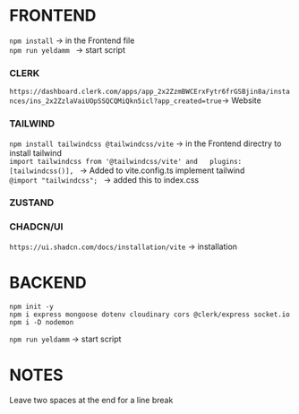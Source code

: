 # FRONTEND
``npm install`` -> in the Frontend file    
``npm run yeldamm `` -> start script   

### CLERK
``https://dashboard.clerk.com/apps/app_2x2ZzmBWCErxFytr6frGSBjin8a/instances/ins_2x2ZzlaVaiUOpSSQCQMiQkn5icl?app_created=true``-> Website  

### TAILWIND
``npm install tailwindcss @tailwindcss/vite`` -> in the Frontend directry to install tailwind  
``import tailwindcss from '@tailwindcss/vite' and   plugins: [tailwindcss()], `` -> Added to vite.config.ts implement tailwind  
``@import "tailwindcss"; `` -> added this to index.css

### ZUSTAND

### CHADCN/UI 
``https://ui.shadcn.com/docs/installation/vite`` -> installation  

# BACKEND
``npm init -y``    
``npm i express mongoose dotenv cloudinary cors @clerk/express socket.io``    
``npm i -D nodemon``  

``npm run yeldamm``  -> start script  



# NOTES

Leave two spaces at the end for a line break